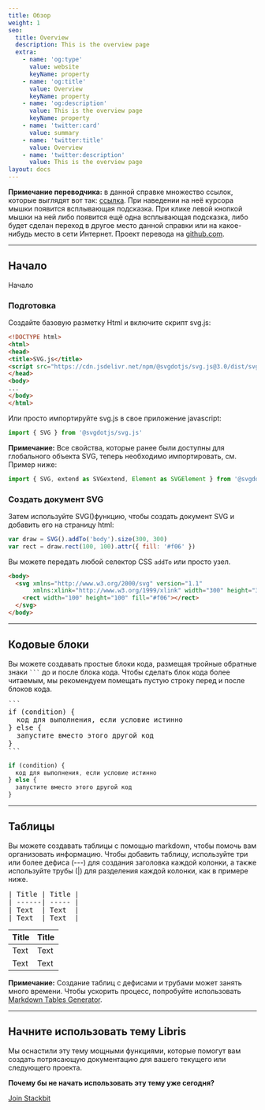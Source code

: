 ```yaml
---
title: Обзор
weight: 1
seo:
  title: Overview
  description: This is the overview page
  extra:
    - name: 'og:type'
      value: website
      keyName: property
    - name: 'og:title'
      value: Overview
      keyName: property
    - name: 'og:description'
      value: This is the overview page
      keyName: property
    - name: 'twitter:card'
      value: summary
    - name: 'twitter:title'
      value: Overview
    - name: 'twitter:description'
      value: This is the overview page
layout: docs
---  
```

<div class="note">
  <strong>Примечание переводчика:</strong> 
   в данной справке множество ссылок, которые выглядят вот так: 
       <span onclick="showClick('ссылка')"><a href="#" onclick="return false" onblur="hideClick()" onmouseover="show('ссылка')" onmouseout="hide()">ссылка</a></span>.  
   При наведении на неё курсора мышки появится всплывающая подсказка. При клике левой кнопкой мышки на ней либо появится ещё одна всплывающая подсказка, либо будет сделан переход в другое место данной справки или на какое-нибудь место в сети Интернет.  
Проект перевода на  <a href="https://github.com/customizer/svg.js-ru">github.com</a>.
</div>

<hr>

## Начало

Начало

### Подготовка

Создайте базовую разметку Html и включите скрипт svg.js:

 ```html
<!DOCTYPE html>
<html>
<head>
<title>SVG.js</title>
<script src="https://cdn.jsdelivr.net/npm/@svgdotjs/svg.js@3.0/dist/svg.min.js"></script>
</head>
<body>
...
</body>
</html>
```

Или просто импортируйте svg.js в свое приложение javascript:

```js
import { SVG } from '@svgdotjs/svg.js'
```

<div class="note">
  <strong>Примечание:</strong>
  Все свойства, которые ранее были доступны для глобального объекта SVG, теперь необходимо импортировать, см. Пример ниже:
</div>

```js
import { SVG, extend as SVGextend, Element as SVGElement } from '@svgdotjs/svg.js'
```

### Создать документ SVG

Затем используйте SVG()функцию, чтобы создать документ SVG и добавить его на страницу html:

```js
var draw = SVG().addTo('body').size(300, 300)
var rect = draw.rect(100, 100).attr({ fill: '#f06' })
```

Вы можете передать любой селектор CSS `addTo` или просто узел.

``` html
<body>
  <svg xmlns="http://www.w3.org/2000/svg" version="1.1" 
       xmlns:xlink="http://www.w3.org/1999/xlink" width="300" height="300">
    <rect width="100" height="100" fill="#f06"></rect>
  </svg>
</body>
```

<hr>

## Кодовые блоки

Вы можете создавать простые блоки кода, размещая тройные обратные знаки <code>```</code> до и после блока кода. Чтобы сделать блок кода более читаемым, мы рекомендуем помещать пустую строку перед и после блоков кода.

<pre>
```
if (condition) {
  код для выполнения, если условие истинно
} else {
  запустите вместо этого другой код
}
```
</pre>

```js
if (condition) {
  код для выполнения, если условие истинно
} else {
  запустите вместо этого другой код
}
```



<hr>

## Таблицы

Вы можете создавать таблицы с помощью markdown, чтобы помочь вам организовать информацию. Чтобы добавить таблицу, используйте три или более дефиса (---) для создания заголовка каждой колонки, а также используйте трубы (|) для разделения каждой колонки, как в примере ниже.

<pre>
| Title | Title |
| ------| ----- |
| Text  | Text  |
| Text  | Text  |
</pre>

| Title | Title |
| ------| ----- |
| Text  | Text  |
| Text  | Text  |

<div class="note">
  <strong>Примечание:</strong> 
  Создание таблиц с дефисами и трубами может занять много времени. Чтобы ускорить процесс, попробуйте использовать <a href="http://www.tablesgenerator.com/markdown_tables" >Markdown Tables Generator</a>.
</div>

<hr>

## Начните использовать тему Libris

Мы оснастили эту тему мощными функциями, которые помогут вам создать потрясающую документацию для вашего текущего или следующего проекта.<br>

**Почему бы не начать использовать эту тему уже сегодня?**

<a href="https://www.stackbit.com/" class="button">Join Stackbit</a>
